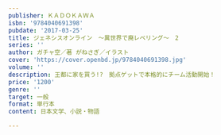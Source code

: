 ```yaml
---
publisher: ＫＡＤＯＫＡＷＡ
isbn: '9784040691398'
pubdate: '2017-03-25'
title: ジェネシスオンライン　～異世界で廃レベリング～　2
series: ''
author: ガチャ空／著 がねさぎ／イラスト
cover: 'https://cover.openbd.jp/9784040691398.jpg'
volume: ''
description: 王都に家を買う!?　拠点ゲットで本格的にチーム活動開始！
price: '1200'
genre: ''
target: 一般
format: 単行本
content: 日本文学、小説・物語

---
```

